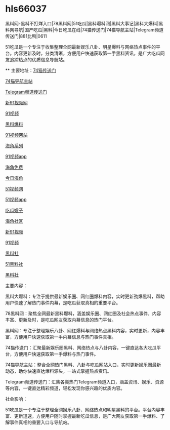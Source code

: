 # hls66037
黑料网-黑料不打烊入口|78黑料网|51吃瓜|黑料曝料网|黑料大事记|黑料大爆料|黑料网导航|国产吃瓜|黑料|今日吃瓜在线|74猫传送门|74猫导航主站|Telegram频道传送门|881比鸭|0611

51吃瓜是一个专注于收集整理全网最新娱乐八卦、明星爆料与网络热点事件的平台。内容更新及时，分类清晰，方便用户快速获取第一手黑料资讯，是广大吃瓜网友追踪热点的优质信息导航站。

** 主要地址：<a href="https://74mao.com/">74猫传送门</a>

<a href="https://74mao.com/">74猫导航主站</a>

<a href="https://74mao.com/">Telegram频道传送门</a>

<a href="https://hj-358.pages.dev/">新91视频网</a>

<a href="https://hj-361.pages.dev/">91视频</a>

<a href="https://hj-363.pages.dev/">黑料爆料</a>

<a href="https://hj-364.pages.dev/">91视频网站</a>

<a href="https://hj-376.pages.dev/">海角系列</a>

<a href="https://hj-382.pages.dev/">91视频app</a>

<a href="https://hj-433.pages.dev/">海角免费</a>

<a href="https://hj-454.pages.dev/">今日海角</a>

<a href="https://hj-482.pages.dev/">51视频网</a>

<a href="https://hj-484.pages.dev/">51视频app</a>

<a href="https://hj-344.pages.dev/">吃瓜嫂子</a>

<a href="https://hj-348.pages.dev/">海角社区</a>

<a href="https://hj-356.pages.dev/">新91视频</a>

<a href="https://hj-357.pages.dev/">91视频</a>

<a href="https://hls-15.pages.dev/">黑料社</a>

<a href="https://hls-17.pages.dev/">51黑料社</a>

<a href="https://hls-19.pages.dev/">黑料社</a>

主要内容：

黑料大爆料：专注于提供最新娱乐圈、网红圈爆料内容，实时更新劲爆黑料，帮助用户快速了解热门事件内幕，是吃瓜获取真相的重要平台。

78黑料网：聚焦全网最新黑料爆料，涵盖娱乐圈、网红圈及社会热点事件，内容丰富、更新及时，是吃瓜网友获取内幕信息的热门平台。

黑料网：专注于整理娱乐八卦、网红爆料与网络热点黑料内容，实时更新，内容丰富，方便用户快速获取第一手内幕信息与热门事件真相。

74猫传送门：汇聚最新娱乐圈黑料、网络热点与八卦内容，一键直达各大吃瓜平台，方便用户快速获取第一手爆料与热门事件。

74猫导航主站：整合全网热门黑料、八卦与吃瓜网站入口，实时更新娱乐圈最新动态，助你快速直达爆料源头，一站式掌握热点资讯。

Telegram频道传送门：汇集各类热门Telegram频道入口，涵盖资讯、娱乐、资源等内容，一键直达精彩频道，轻松发现你感兴趣的优质内容。

社会影响：

51吃瓜是一个专注于整理全网娱乐八卦、网络热点和明星黑料的平台。平台内容丰富、更新迅速，方便用户随时掌握最新吃瓜信息，是广大网友获取第一手爆料、了解事件真相的重要入口与导航站。
